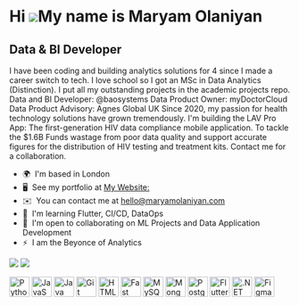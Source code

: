 Hi ![](https://user-images.githubusercontent.com/18350557/176309783-0785949b-9127-417c-8b55-ab5a4333674e.gif)My name is Maryam Olaniyan
=======================================================================================================================================

Data & BI Developer
-------------------

I have been coding and building analytics solutions for 4 since I made a career switch to tech. I love school so I got an MSc in Data Analytics (Distinction). I put all my outstanding projects in the academic projects repo. Data and BI Developer: @baosystems Data Product Owner: myDoctorCloud Data Product Advisory: Agnes Global UK Since 2020, my passion for health technology solutions have grown tremendously. I'm building the LAV Pro App: The first-generation HIV data compliance mobile application. To tackle the $1.6B Funds wastage from poor data quality and support accurate figures for the distribution of HIV testing and treatment kits. Contact me for a collaboration.

*   🌍  I'm based in London
*   🖥️  See my portfolio at [My Website:](http:///www.maryamolaniyan.com/portfolio)
*   ✉️  You can contact me at [hello@maryamolaniyan.com](mailto:hello@maryamolaniyan.com)
*   🧠  I'm learning Flutter, CI/CD, DataOps
*   🤝  I'm open to collaborating on ML Projects and Data Application Development
*   ⚡  I am the Beyonce of Analytics

<a href="https://www.github.com/theMaryamO" target="_blank" rel="noreferrer"><img
                  src="https://img.shields.io/github/followers/theMaryamO?logo=github&style=for-the-badge&color=0891b2&labelColor=1c1917" /></a>  <a href="https://www.twitter.com/TheMaryamO" target="_blank" rel="noreferrer"><img
                  src="https://img.shields.io/twitter/follow/TheMaryamO?logo=twitter&style=for-the-badge&color=0891b2&labelColor=1c1917"
                /></a>
                
 <p>               
<p align="left">
<a href="https://www.python.org/" target="_blank" rel="noreferrer"><img src="https://raw.githubusercontent.com/danielcranney/readme-generator/main/public/icons/skills/python-colored.svg" width="36" height="36" alt="Python" /></a>
<a href="https://developer.mozilla.org/en-US/docs/Web/JavaScript" target="_blank" rel="noreferrer"><img src="https://raw.githubusercontent.com/danielcranney/readme-generator/main/public/icons/skills/javascript-colored.svg" width="36" height="36" alt="JavaScript" /></a>
<a href="https://www.oracle.com/java/" target="_blank" rel="noreferrer"><img src="https://raw.githubusercontent.com/danielcranney/readme-generator/main/public/icons/skills/java-colored.svg" width="36" height="36" alt="Java" /></a>
<a href="https://git-scm.com/" target="_blank" rel="noreferrer"><img src="https://raw.githubusercontent.com/danielcranney/readme-generator/main/public/icons/skills/git-colored.svg" width="36" height="36" alt="Git" /></a>
<a href="https://developer.mozilla.org/en-US/docs/Glossary/HTML5" target="_blank" rel="noreferrer"><img src="https://raw.githubusercontent.com/danielcranney/readme-generator/main/public/icons/skills/html5-colored.svg" width="36" height="36" alt="HTML5" /></a>
<a href="https://fastapi.tiangolo.com/" target="_blank" rel="noreferrer"><img src="https://raw.githubusercontent.com/danielcranney/readme-generator/main/public/icons/skills/fastapi-colored.svg" width="36" height="36" alt="Fast API" /></a>
<a href="https://www.mysql.com/" target="_blank" rel="noreferrer"><img src="https://raw.githubusercontent.com/danielcranney/readme-generator/main/public/icons/skills/mysql-colored.svg" width="36" height="36" alt="MySQL" /></a>
<a href="https://www.mongodb.com/" target="_blank" rel="noreferrer"><img src="https://raw.githubusercontent.com/danielcranney/readme-generator/main/public/icons/skills/mongodb-colored.svg" width="36" height="36" alt="MongoDB" /></a>
<a href="https://www.postgresql.org/" target="_blank" rel="noreferrer"><img src="https://raw.githubusercontent.com/danielcranney/readme-generator/main/public/icons/skills/postgresql-colored.svg" width="36" height="36" alt="PostgreSQL" /></a>
<a href="https://flutter.dev/" target="_blank" rel="noreferrer"><img src="https://raw.githubusercontent.com/danielcranney/readme-generator/main/public/icons/skills/flutter-colored.svg" width="36" height="36" alt="Flutter" /></a>
<a href="https://dotnet.microsoft.com/en-us/" target="_blank" rel="noreferrer"><img src="https://raw.githubusercontent.com/danielcranney/readme-generator/main/public/icons/skills/dot-net-colored.svg" width="36" height="36" alt=".NET" /></a>
<a href="https://www.figma.com/" target="_blank" rel="noreferrer"><img src="https://raw.githubusercontent.com/danielcranney/readme-generator/main/public/icons/skills/figma-colored.svg" width="36" height="36" alt="Figma" /></a>
</p>

